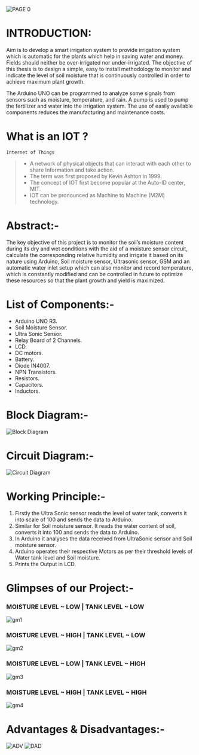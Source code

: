 ![PAGE 0](https://raw.githubusercontent.com/LakshmiDeepak9653/MINIPROJECT-resources/main/page-0.png?token=GHSAT0AAAAAABTZRYW3GPZH2SHVTWHZONZIYTGIR6A)
# INTRODUCTION:
Aim is to develop a smart irrigation system to provide irrigation system which is automatic for the plants which help in saving water and money. Fields should neither be over-irrigated nor under-irrigated. The objective of this thesis is to design 
a simple, easy to install methodology to monitor and indicate the 
level of soil moisture that is continuously controlled in order 
to achieve maximum plant growth.

The Arduino UNO can be programmed to analyze some signals from sensors such as moisture, temperature, and rain. A pump is used to pump the fertilizer and water into the irrigation system. The use of easily available components reduces the manufacturing and maintenance costs.

# What is an IOT ?
`Internet of Things`
> -  A network of physical objects that can interact with each other to share Information and take action.
> - The term was first proposed by Kevin Ashton in 1999.
> - The concept of IOT first become popular at the Auto-ID center, MIT.
> - IOT can be pronounced as Machine to Machine (M2M) technology.

# Abstract:-
The key objective of this project is to monitor the soil’s moisture content during its dry and wet conditions with the aid of a moisture sensor circuit, calculate the corresponding relative humidity and irrigate it based on its nature using Arduino, Soil moisture sensor, Ultrasonic sensor, GSM and an automatic water inlet setup which can also monitor and record temperature, which is constantly modified and can be controlled in future to optimize these resources so that the plant growth and yield is maximized.

# List of Components:-
- Arduino UNO R3.
- Soil Moisture Sensor.
- Ultra Sonic Sensor.
- Relay Board of 2 Channels.
- LCD.
- DC motors.
- Battery.
- Diode IN4007.
- NPN Transistors.
- Resistors.
- Capacitors.
- Inductors.


# Block Diagram:-
![Block Diagram](https://raw.githubusercontent.com/LakshmiDeepak9653/MINIPROJECT-resources/main/MINI%20project%20(1).png?token=GHSAT0AAAAAABTZRYW27ANJVO56LORZX4VKYTGJKEA)

# Circuit Diagram:-
![Circuit Diagram](https://raw.githubusercontent.com/LakshmiDeepak9653/MINIPROJECT-resources/main/Screenshot%20from%202022-04-14%2019-14-23.png?token=GHSAT0AAAAAABTZRYW2BA7EKKZ43NPPGEHAYTGJN7A)


# Working Principle:-

1. Firstly the Ultra Sonic sensor reads the level of water tank, converts it into scale of 100 and sends the data to Arduino. 
2. Similar for Soil moisture sensor. It reads the  water content of soil, converts it into 100 and sends the data to Arduino.
3. In Arduino it analyses the data received from UltraSonic sensor and Soil moisture sensor. 
4. Arduino operates their respective Motors as per their threshold levels of Water tank level and Soil moisture.
5. Prints the Output in LCD.

# Glimpses of our Project:-
### MOISTURE LEVEL ~ LOW | TANK LEVEL ~ LOW
![gm1](https://raw.githubusercontent.com/LakshmiDeepak9653/MINIPROJECT-resources/main/ezgif.com-gif-maker.gif?token=GHSAT0AAAAAABTZRYW2HLSWRRGZH3J2WOBMYTGJSZQ)

### MOISTURE LEVEL ~ HIGH | TANK LEVEL ~ LOW
![gm2](https://raw.githubusercontent.com/LakshmiDeepak9653/MINIPROJECT-resources/main/ezgif.com-gif-maker%20(1).gif?token=GHSAT0AAAAAABTZRYW2DBQZ5D22JV6EQEIKYTGJUAQ)

### MOISTURE LEVEL ~ LOW | TANK LEVEL ~ HIGH
![gm3](https://raw.githubusercontent.com/LakshmiDeepak9653/MINIPROJECT-resources/main/ezgif.com-gif-maker%20(3).gif?token=GHSAT0AAAAAABTZRYW2FZYBI4POWBOEH7PMYTGJU6A)

### MOISTURE LEVEL ~ HIGH | TANK LEVEL ~ HIGH
![gm4](https://raw.githubusercontent.com/LakshmiDeepak9653/MINIPROJECT-resources/main/ezgif.com-gif-maker%20(2).gif?token=GHSAT0AAAAAABTZRYW2NJVUCQWTHONVXTEUYTGJU2A)


# Advantages & Disadvantages:-
![ADV](https://raw.githubusercontent.com/LakshmiDeepak9653/MINIPROJECT-resources/main/page-19.png?token=GHSAT0AAAAAABTZRYW2B3EWMUBIOFWUGRB4YTGJXJA)
![DAD](https://raw.githubusercontent.com/LakshmiDeepak9653/MINIPROJECT-resources/main/page-20.png?token=GHSAT0AAAAAABTZRYW3PJNL6MWE4WBDCHEWYTGJYSQ)
